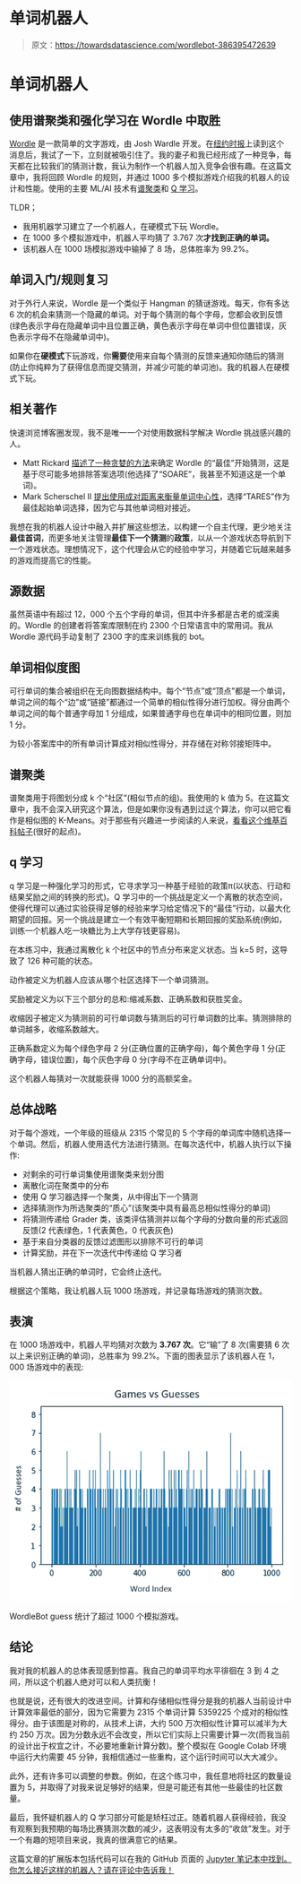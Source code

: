 # 单词机器人

> 原文：<https://towardsdatascience.com/wordlebot-386395472639>

# 单词机器人

## 使用谱聚类和强化学习在 Wordle 中取胜

[Wordle](https://www.powerlanguage.co.uk/wordle/) 是一款简单的文字游戏，由 Josh Wardle 开发。在[纽约时报](https://www.powerlanguage.co.uk/wordle/)上读到这个消息后，我试了一下，立刻就被吸引住了。我的妻子和我已经形成了一种竞争，每天都在比较我们的猜测计数，我认为制作一个机器人加入竞争会很有趣。在这篇文章中，我将回顾 Wordle 的规则，并通过 1000 多个模拟游戏介绍我的机器人的设计和性能。使用的主要 ML/AI 技术有[谱聚类](https://en.wikipedia.org/wiki/Spectral_clustering)和 [Q 学习](https://en.wikipedia.org/wiki/Q-learning)。

TLDR；

*   我用机器学习建立了一个机器人，在硬模式下玩 Wordle。
*   在 1000 多个模拟游戏中，机器人平均猜了 3.767 次**才找到正确的单词。**
*   该机器人在 1000 场模拟游戏中输掉了 8 场，总体胜率为 99.2%。

## 单词入门/规则复习

对于外行人来说，Wordle 是一个类似于 Hangman 的猜谜游戏。每天，你有多达 6 次的机会来猜测一个隐藏的单词。对于每个猜测的每个字母，您都会收到反馈(绿色表示字母在隐藏单词中且位置正确，黄色表示字母在单词中但位置错误，灰色表示字母不在隐藏单词中)。

如果你在**硬模式**下玩游戏，你**需要**使用来自每个猜测的反馈来通知你随后的猜测(防止你纯粹为了获得信息而提交猜测，并减少可能的单词池)。我的机器人在硬模式下玩。

## 相关著作

快速浏览博客圈发现，我不是唯一一个对使用数据科学解决 Wordle 挑战感兴趣的人。

*   Matt Rickard [描述了一种贪婪的方法](https://matt-rickard.com/wordle-whats-the-best-starting-word/)来确定 Wordle 的“最佳”开始猜测，这是基于尽可能多地排除答案选项(他选择了“SOARE”，我甚至不知道这是一个单词)。
*   Mark Scherschel II [提出使用成对距离来衡量单词中心性](https://medium.com/@schersch/an-informed-first-wordle-d2b3f001cd1a)，选择“TARES”作为最佳起始单词选择，因为它与其他单词相对接近。

我想在我的机器人设计中融入并扩展这些想法，以构建一个自主代理，更少地关注**最佳首词**，而更多地关注管理**最佳下一个猜测**的**政策**，以从一个游戏状态导航到下一个游戏状态。理想情况下，这个代理会从它的经验中学习，并随着它玩越来越多的游戏而提高它的性能。

## 源数据

虽然英语中有超过 12，000 个五个字母的单词，但其中许多都是古老的或深奥的。Wordle 的创建者将答案库限制在约 2300 个日常语言中的常用词。我从 Wordle 源代码手动复制了 2300 字的库来训练我的 bot。

## 单词相似度图

可行单词的集合被组织在无向图数据结构中。每个“节点”或“顶点”都是一个单词，单词之间的每个“边”或“链接”都通过一个简单的相似性得分进行加权。得分由两个单词之间的每个普通字母加 1 分组成，如果普通字母也在单词中的相同位置，则加 1 分。

为较小答案库中的所有单词计算成对相似性得分，并存储在对称邻接矩阵中。

## 谱聚类

谱聚类用于将图划分成 k 个“社区”(相似节点的组)。我使用的 k 值为 5。在这篇文章中，我不会深入研究这个算法，但是如果你没有遇到过这个算法，你可以把它看作是相似图的 K-Means。对于那些有兴趣进一步阅读的人来说，[看看这个维基百科帖子](https://en.wikipedia.org/wiki/Spectral_clustering)(很好的起点)。

## q 学习

q 学习是一种强化学习的形式，它寻求学习一种基于经验的政策π(以状态、行动和结果奖励之间的转换的形式)。Q 学习中的一个挑战是定义一个离散的状态空间，使得代理可以通过实验获得足够的经验来学习给定情况下的“最佳”行动，以最大化期望的回报。另一个挑战是建立一个有效平衡短期和长期回报的奖励系统(例如，训练一个机器人吃一块糖比为上大学存钱更容易)。

在本练习中，我通过离散化 k 个社区中的节点分布来定义状态。当 k=5 时，这导致了 126 种可能的状态。

动作被定义为机器人应该从哪个社区选择下一个单词猜测。

奖励被定义为以下三个部分的总和:缩减系数、正确系数和获胜奖金。

收缩因子被定义为猜测前的可行单词数与猜测后的可行单词数的比率。猜测排除的单词越多，收缩系数越大。

正确系数定义为每个绿色字母 2 分(正确位置的正确字母)，每个黄色字母 1 分(正确字母，错误位置)，每个灰色字母 0 分(字母不在正确单词中)。

这个机器人每猜对一次就能获得 1000 分的高额奖金。

## 总体战略

对于每个游戏，一个年级的班级从 2315 个常见的 5 个字母的单词库中随机选择一个单词。然后，机器人使用迭代方法进行猜测。在每次迭代中，机器人执行以下操作:

*   对剩余的可行单词集使用谱聚类来划分图
*   离散化词在聚类中的分布
*   使用 Q 学习器选择一个聚类，从中得出下一个猜测
*   选择猜测作为所选聚类的“质心”(该聚类中具有最高总相似性得分的单词)
*   将猜测传递给 Grader 类，该类评估猜测并以每个字母的分数向量的形式返回反馈(2 代表绿色，1 代表黄色，0 代表灰色)
*   基于来自分类器的反馈过滤图形以排除不可行的单词
*   计算奖励，并在下一次迭代中传递给 Q 学习者

当机器人猜出正确的单词时，它会终止迭代。

根据这个策略，我让机器人玩 1000 场游戏，并记录每场游戏的猜测次数。

## 表演

在 1000 场游戏中，机器人平均猜对次数为 **3.767 次**。它“输”了 8 次(需要猜 6 次以上来识别正确的单词)，总胜率为 99.2%。下面的图表显示了该机器人在 1，000 场游戏中的表现:

![](img/98d3d932197a05eba59babcd6399d416.png)

WordleBot guess 统计了超过 1000 个模拟游戏。

## 结论

我对我的机器人的总体表现感到惊喜。我自己的单词平均水平徘徊在 3 到 4 之间，所以这个机器人绝对可以和人类抗衡！

也就是说，还有很大的改进空间。计算和存储相似性得分是我的机器人当前设计中计算效率最低的部分，因为它需要为 2315 个单词计算 5359225 个成对的相似性得分。由于该图是对称的，从技术上讲，大约 500 万次相似性计算可以减半为大约 250 万次。因为分数永远不会改变，所以它们实际上只需要计算一次(而我当前的设计出于权宜之计，不必要地重新计算分数)。整个模拟在 Google Colab 环境中运行大约需要 45 分钟，我相信通过一些重构，这个运行时间可以大大减少。

此外，还有许多可以调整的参数。例如，在这个练习中，我任意地将社区的数量设置为 5，并取得了对我来说足够好的结果，但是可能还有其他一些最佳的社区数量。

最后，我怀疑机器人的 Q 学习部分可能是矫枉过正。随着机器人获得经验，我没有观察到我预期的每场比赛猜测次数的减少，这表明没有太多的“收敛”发生。对于一个有趣的短项目来说，我真的很满意它的结果。

这篇文章的扩展版本包括代码可以在我的 GitHub 页面的 [Jupyter 笔记本中找到。你怎么接近这样的机器人？请在评论中告诉我！](https://github.com/danschauder/wordlebot/blob/main/Wordle_Bot.ipynb)